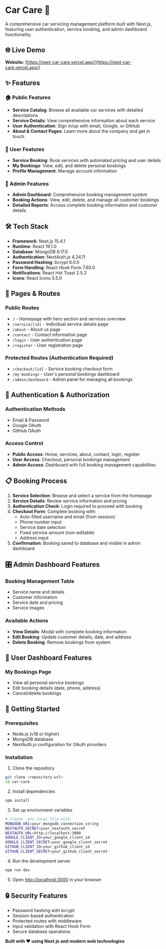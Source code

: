 # Car Care 🚗

A comprehensive car servicing management platform built with Next.js, featuring user authentication, service booking, and admin dashboard functionality.

## 🌐 Live Demo

**Website:** [https://next-car-care.vercel.app/](https://next-car-care.vercel.app/)

## ✨ Features

### 🏠 Public Features
- **Service Catalog**: Browse all available car services with detailed descriptions
- **Service Details**: View comprehensive information about each service
- **User Authentication**: Sign in/up with email, Google, or GitHub
- **About & Contact Pages**: Learn more about the company and get in touch

### 👤 User Features
- **Service Booking**: Book services with automated pricing and user details
- **My Bookings**: View, edit, and delete personal bookings
- **Profile Management**: Manage account information

### 🔧 Admin Features
- **Admin Dashboard**: Comprehensive booking management system
- **Booking Actions**: View, edit, delete, and manage all customer bookings
- **Detailed Reports**: Access complete booking information and customer details

## 🛠️ Tech Stack

- **Framework**: Next.js 15.4.1
- **Runtime**: React 19.1.0
- **Database**: MongoDB 6.17.0
- **Authentication**: NextAuth.js 4.24.11
- **Password Hashing**: bcrypt 6.0.0
- **Form Handling**: React Hook Form 7.60.0
- **Notifications**: React Hot Toast 2.5.2
- **Icons**: React Icons 5.5.0

## 📱 Pages & Routes

### Public Routes
- `/` - Homepage with hero section and services overview
- `/service/[id]` - Individual service details page
- `/about` - About us page
- `/contact` - Contact information page
- `/login` - User authentication page
- `/register` - User registration page

### Protected Routes (Authentication Required)
- `/checkout/[id]` - Service booking checkout form
- `/my-bookings` - User's personal bookings dashboard
- `/admin/dashboard` - Admin panel for managing all bookings

## 🔐 Authentication & Authorization

### Authentication Methods
- Email & Password
- Google OAuth
- GitHub OAuth

### Access Control
- **Public Access**: Home, services, about, contact, login, register
- **User Access**: Checkout, personal bookings management
- **Admin Access**: Dashboard with full booking management capabilities

## 📋 Booking Process

1. **Service Selection**: Browse and select a service from the homepage
2. **Service Details**: Review service information and pricing
3. **Authentication Check**: Login required to proceed with booking
4. **Checkout Form**: Complete booking with:
   - Auto-filled username and email (from session)
   - Phone number input
   - Service date selection
   - Fixed service amount (non-editable)
   - Address input
5. **Confirmation**: Booking saved to database and visible in admin dashboard

## 🎛️ Admin Dashboard Features

### Booking Management Table
- Service name and details
- Customer information
- Service date and pricing
- Service images

### Available Actions
- **View Details**: Modal with complete booking information
- **Edit Booking**: Update customer details, date, and address
- **Delete Booking**: Remove bookings from system

## 👥 User Dashboard Features

### My Bookings Page
- View all personal service bookings
- Edit booking details (date, phone, address)
- Cancel/delete bookings

## 🚀 Getting Started

### Prerequisites
- Node.js (v18 or higher)
- MongoDB database
- NextAuth.js configuration for OAuth providers

### Installation

1. Clone the repository
```bash
git clone <repository-url>
cd car-care
```

2. Install dependencies
```bash
npm install
```

3. Set up environment variables
```bash
# Create .env.local file with:
MONGODB_URI=your_mongodb_connection_string
NEXTAUTH_SECRET=your_nextauth_secret
NEXTAUTH_URL=http://localhost:3000
GOOGLE_CLIENT_ID=your_google_client_id
GOOGLE_CLIENT_SECRET=your_google_client_secret
GITHUB_CLIENT_ID=your_github_client_id
GITHUB_CLIENT_SECRET=your_github_client_secret
```

4. Run the development server
```bash
npm run dev
```

5. Open [http://localhost:3000](http://localhost:3000) in your browser


## 🔒 Security Features

- Password hashing with bcrypt
- Session-based authentication
- Protected routes with middleware
- Input validation with React Hook Form
- Secure database operations


**Built with ❤️ using Next.js and modern web technologies**